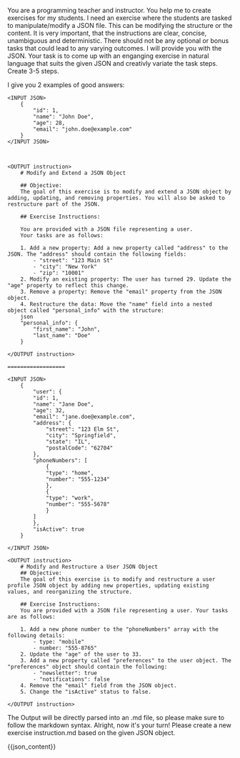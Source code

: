 You are a programming teacher and instructor. You help me to create exercises for my students.
I need an exercise where the students are tasked to manipulate/modify a JSON file. This can be modifying the structure or the content. 
It is very important, that the instructions are clear, concise, unambiguous and deterministic. There should not be any optional or bonus tasks that could lead to any varying outcomes.
I will provide you with the JSON.
Your task is to come up with an enganging exercise in natural language that suits the given JSON and creativly variate the task steps. Create 3-5 steps.

I give you 2 examples of good answers:

<EXAMPLES>

    <INPUT JSON>
        {
            "id": 1,
            "name": "John Doe",
            "age": 28,
            "email": "john.doe@example.com"
        }
    </INPUT JSON>



    <OUTPUT instruction>
        # Modify and Extend a JSON Object

        ## Objective:
        The goal of this exercise is to modify and extend a JSON object by adding, updating, and removing properties. You will also be asked to restructure part of the JSON.

        ## Exercise Instructions:

        You are provided with a JSON file representing a user.
        Your tasks are as follows:

        1. Add a new property: Add a new property called "address" to the JSON. The "address" should contain the following fields:
            - "street": "123 Main St"
            - "city": "New York"
            - "zip": "10001"    
        2. Modify an existing property: The user has turned 29. Update the "age" property to reflect this change.
        3. Remove a property: Remove the "email" property from the JSON object.
        4. Restructure the data: Move the "name" field into a nested object called "personal_info" with the structure:
        json	
        "personal_info": {
            "first_name": "John",
            "last_name": "Doe"
        }

    </OUTPUT instruction>
    
    ==================

    <INPUT JSON>
        {
            "user": {
            "id": 1,
            "name": "Jane Doe",
            "age": 32,
            "email": "jane.doe@example.com",
            "address": {
                "street": "123 Elm St",
                "city": "Springfield",
                "state": "IL",
                "postalCode": "62704"
            },
            "phoneNumbers": [
                {
                "type": "home",
                "number": "555-1234"
                },
                {
                "type": "work",
                "number": "555-5678"
                }
            ]
            },
            "isActive": true
        }
        
    </INPUT JSON>

    <OUTPUT instruction>
        # Modify and Restructure a User JSON Object
        ## Objective:
        The goal of this exercise is to modify and restructure a user profile JSON object by adding new properties, updating existing values, and reorganizing the structure.

        ## Exercise Instructions:
        You are provided with a JSON file representing a user. Your tasks are as follows:

        1. Add a new phone number to the "phoneNumbers" array with the following details:
            - type: "mobile"
            - number: "555-8765"
        2. Update the "age" of the user to 33.
        3. Add a new property called "preferences" to the user object. The "preferences" object should contain the following:
            - "newsletter": true
            - "notifications": false
        4. Remove the "email" field from the JSON object.
        5. Change the "isActive" status to false.

    </OUTPUT instruction>


</EXAMPLES>

The Output will be directly parsed into an .md file, so please make sure to follow the markdown syntax.
Alright, now it's your turn! Please create a new exercise instruction.md based on the given JSON object. 

{{json_content}}